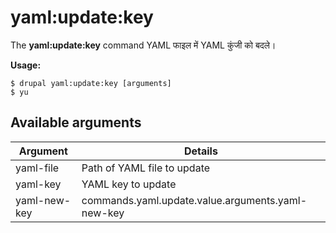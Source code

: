 # yaml:update:key
The **yaml:update:key** command YAML फाइल में YAML कुंजी को बदले।

**Usage:**
```
$ drupal yaml:update:key [arguments] 
$ yu  
```

## Available arguments
Argument | Details
---------|-------------
yaml-file | Path of YAML file to update
yaml-key | YAML key to update
yaml-new-key | commands.yaml.update.value.arguments.yaml-new-key
